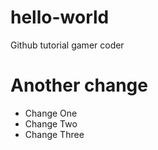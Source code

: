 # hello-world
Github tutorial
gamer
coder

# Another change
- Change One
- Change Two
- Change Three
